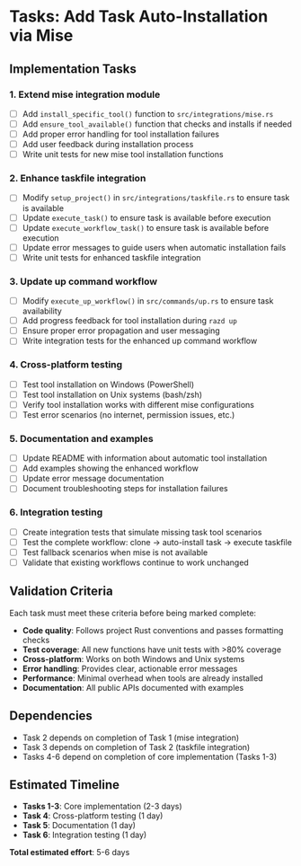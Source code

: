 # Tasks: Add Task Auto-Installation via Mise

## Implementation Tasks

### 1. Extend mise integration module
- [ ] Add `install_specific_tool()` function to `src/integrations/mise.rs`  
- [ ] Add `ensure_tool_available()` function that checks and installs if needed
- [ ] Add proper error handling for tool installation failures
- [ ] Add user feedback during installation process
- [ ] Write unit tests for new mise tool installation functions

### 2. Enhance taskfile integration
- [ ] Modify `setup_project()` in `src/integrations/taskfile.rs` to ensure task is available
- [ ] Update `execute_task()` to ensure task is available before execution  
- [ ] Update `execute_workflow_task()` to ensure task is available before execution
- [ ] Update error messages to guide users when automatic installation fails
- [ ] Write unit tests for enhanced taskfile integration

### 3. Update up command workflow
- [ ] Modify `execute_up_workflow()` in `src/commands/up.rs` to ensure task availability
- [ ] Add progress feedback for tool installation during `razd up`
- [ ] Ensure proper error propagation and user messaging
- [ ] Write integration tests for the enhanced up command workflow

### 4. Cross-platform testing
- [ ] Test tool installation on Windows (PowerShell)
- [ ] Test tool installation on Unix systems (bash/zsh)
- [ ] Verify tool installation works with different mise configurations
- [ ] Test error scenarios (no internet, permission issues, etc.)

### 5. Documentation and examples
- [ ] Update README with information about automatic tool installation
- [ ] Add examples showing the enhanced workflow
- [ ] Update error message documentation
- [ ] Document troubleshooting steps for installation failures

### 6. Integration testing
- [ ] Create integration tests that simulate missing task tool scenarios
- [ ] Test the complete workflow: clone → auto-install task → execute taskfile
- [ ] Test fallback scenarios when mise is not available
- [ ] Validate that existing workflows continue to work unchanged

## Validation Criteria

Each task must meet these criteria before being marked complete:

- **Code quality**: Follows project Rust conventions and passes formatting checks
- **Test coverage**: All new functions have unit tests with >80% coverage
- **Cross-platform**: Works on both Windows and Unix systems
- **Error handling**: Provides clear, actionable error messages
- **Performance**: Minimal overhead when tools are already installed
- **Documentation**: All public APIs documented with examples

## Dependencies

- Task 2 depends on completion of Task 1 (mise integration)
- Task 3 depends on completion of Task 2 (taskfile integration)  
- Tasks 4-6 depend on completion of core implementation (Tasks 1-3)

## Estimated Timeline

- **Tasks 1-3**: Core implementation (2-3 days)
- **Task 4**: Cross-platform testing (1 day)
- **Task 5**: Documentation (1 day)
- **Task 6**: Integration testing (1 day)

**Total estimated effort**: 5-6 days